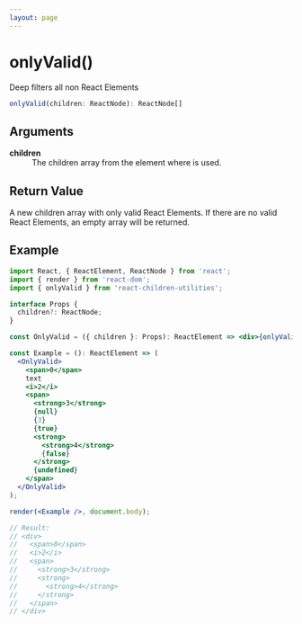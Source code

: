 ```yaml
---
layout: page
---
```


# onlyValid()

Deep filters all non React Elements

```typescript
onlyValid(children: ReactNode): ReactNode[]
```

## Arguments

<dl>
  <dt><b>children</b></dt>
  <dd>The children array from the element where is used.</dd>
</dl>

## Return Value

A new children array with only valid React Elements. If there are no valid React Elements, an empty array will be returned.

## Example

```jsx
import React, { ReactElement, ReactNode } from 'react';
import { render } from 'react-dom';
import { onlyValid } from 'react-children-utilities';

interface Props {
  children?: ReactNode;
}

const OnlyValid = ({ children }: Props): ReactElement => <div>{onlyValid(children)}</div>;

const Example = (): ReactElement => (
  <OnlyValid>
    <span>0</span>
    text
    <i>2</i>
    <span>
      <strong>3</strong>
      {null}
      {3}
      {true}
      <strong>
        <strong>4</strong>
        {false}
      </strong>
      {undefined}
    </span>
  </OnlyValid>
);

render(<Example />, document.body);

// Result:
// <div>
//   <span>0</span>
//   <i>2</i>
//   <span>
//     <strong>3</strong>
//     <strong>
//       <strong>4</strong>
//     </strong>
//   </span>
// </div>
```
